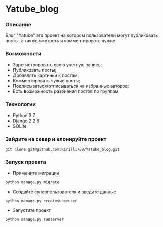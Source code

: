 # Yatube_blog
### Описание
Блог "Yatube" это проект на котором пользователи могут публиковать посты, а также смотреть и комментировать чужие.
### Возможности
- Зарегистрировать свою учетную запись; 
- Публиковать посты;
- Добавлять картинки к постам; 
- Комментировать чужие посты;
- Подписываться/отписываться на избранных авторов;
- Есть возможность разбиения постов по группам.
### Технологии
- Python 3.7
- Django 2.2.6
- SQLite

### Зайдите на север и клонируйте проект 
```
git clone git@github.com:Kirill1709/Yatube_blog.git
```
### Запуск проекта

- Примените миграции
```bash
python manage.py migrate
``` 
- Создайте суперпользователя и введите данные
```bash
python manage.py createsuperuser
```
- Запустите проект
```bash
python manage.py runserver
```

